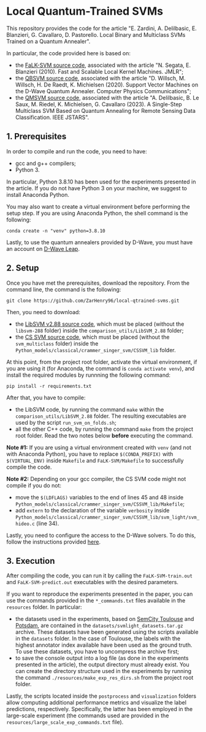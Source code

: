 # Local Quantum-Trained SVMs
This repository provides the code for the article "E. Zardini, A. Delilbasic, E. Blanzieri, G. Cavallaro, D. Pastorello. Local Binary and Multiclass SVMs Trained on a Quantum Annealer".

In particular, the code provided here is based on:
- the [FaLK-SVM source code](http://disi.unitn.it/~segata/FaLKM-lib), associated with the article "N. Segata, E. Blanzieri (2010). Fast and Scalable Local Kernel Machines. JMLR";
- the [QBSVM source code](https://gitlab.jsc.fz-juelich.de/sdlrs/quantum-svm-algorithms-for-rs-data-classification/-/tree/master/experiments/QA_SVM?ref_type=heads), associated with the article "D. Willsch, M. Willsch, H. De Raedt, K. Michielsen (2020). Support Vector Machines on the D-Wave Quantum Annealer. Computer Physics Communications";
- the [QMSVM source code](https://gitlab.jsc.fz-juelich.de/sdlrs/qmsvm), associated with the article "A. Delilbasic, B. Le Saux, M. Riedel, K. Michielsen, G. Cavallaro (2023). A Single-Step Multiclass SVM Based on Quantum Annealing for Remote Sensing Data Classification. IEEE JSTARS".

## 1. Prerequisites
In order to compile and run the code, you need to have:
- gcc and g++ compilers;
- Python 3. 

In particular, Python 3.8.10 has been used for the experiments presented in the article. If you do not have Python 3 on your machine, we suggest to install Anaconda Python.

You may also want to create a virtual environment before performing the setup step. If you are using Anaconda Python, the shell command is the following:
```shell
conda create -n "venv" python=3.8.10
```

Lastly, to use the quantum annealers provided by D-Wave, you must have an account on [D-Wave Leap](https://cloud.dwavesys.com/leap/login/?next=/leap/).

## 2. Setup
Once you have met the prerequisites, download the repository. From the command line, the command is the following:
```shell
git clone https://github.com/ZarHenry96/local-qtrained-svms.git
```

Then, you need to download:
- the [LibSVM v2.88 source code](https://github.com/cjlin1/libsvm/releases/tag/v288), which must be placed (without the `libsvm-288` folder) inside the `comparison_utils/LibSVM_2.88` folder;
- the [CS SVM source code](https://www.cs.cornell.edu/people/tj/svm_light/svm_multiclass.html), which must be placed (without the `svm_multiclass` folder) inside the `Python_models/classical/crammer_singer_svm/CSSVM_lib` folder.

At this point, from the project root folder, activate the virtual environment, if you are using it (for Anaconda, the command is `conda activate venv`), and install the required modules by runnning the following command:
```shell
pip install -r requirements.txt
```

After that, you have to compile:
- the LibSVM code, by running the command `make` within the `comparison_utils/LibSVM_2.88` folder. The resulting executables are used by the script `run_svm_on_folds.sh`;
- all the other C++ code, by running the command `make` from the project root folder. Read the two notes below **before** executing the command.

**Note #1:** If you are using a virtual environment created with `venv` (and not with Anaconda Python), you have to replace `$(CONDA_PREFIX)` with `$(VIRTUAL_ENV)` inside `Makefile` and `FaLK-SVM/Makefile` to successfully compile the code.

**Note #2:** Depending on your gcc compiler, the CS SVM code might not compile if you do not:
- move the `$(LDFLAGS)` variables to the end of lines 45 and 48 inside `Python_models/classical/crammer_singer_svm/CSSVM_lib/Makefile`; 
- add `extern` to the declaration of the variable `verbosity` inside `Python_models/classical/crammer_singer_svm/CSSVM_lib/svm_light/svm_hideo.c` (line 34).

Lastly, you need to configure the access to the D-Wave solvers. To do this, follow the instructions provided [here](https://docs.ocean.dwavesys.com/en/stable/overview/install.html#set-up-your-environment).

## 3. Execution
After compiling the code, you can run it by calling the `FaLK-SVM-train.out` and `FaLK-SVM-predict.out` executables with the desired parameters. 

If you want to reproduce the experiments presented in the paper, you can use the commands provided in the `*_commands.txt` files available in the `resources` folder. In particular:
- the datasets used in the experiments, based on [SemCity Toulouse](http://rs.ipb.uni-bonn.de/data/) and [Potsdam](https://www.isprs.org/education/benchmarks/UrbanSemLab/2d-sem-label-potsdam.aspx), are contained in the `datasets/svmlight_datasets.tar.gz` archive. These datasets have been generated using the scripts available in the `datasets` folder. In the case of Toulouse, the labels with the highest annotator index available have been used as the ground truth. To use these datasets, you have to uncompress the archive first;
- to save the console output into a log file (as done in the experiments presented in the article), the output directory must already exist. You can create the directory structure used in the experiments by running the command `./resources/make_exp_res_dirs.sh` from the project root folder.

Lastly, the scripts located inside the `postprocess` and `visualization` folders allow computing additional performance metrics and visualize the label predictions, respectively. Specifically, the latter has been employed in the large-scale experiment (the commands used are provided in the `resources/large_scale_exp_commands.txt` file).

